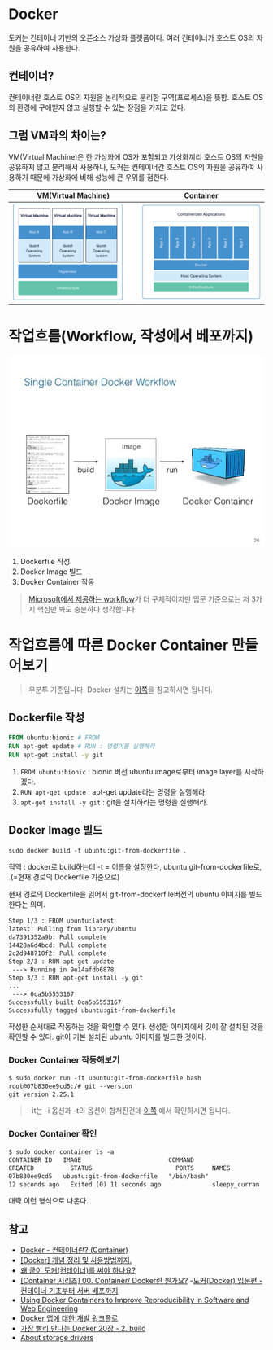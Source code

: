 # Docker
도커는 컨테이너 기반의 오픈소스 가상화 플랫폼이다. 여러 컨테이너가 호스트 OS의 자원을 공유하여 사용한다.

## 컨테이너?
컨테이너란 호스트 OS의 자원을 논리적으로 분리한 구역(프로세스)을 뜻함. 호스트 OS의 환경에 구애받지 않고 실행할 수 있는 장점을 가지고 있다.

## 그럼 VM과의 차이는?
VM(Virtual Machine)은 한 가상화에 OS가 포함되고 가상화끼리 호스트 OS의 자원을 공유하지 않고 분리해서 사용하나, 도커는 컨테이너간 호스트 OS의 자원을 공유하여 사용하기 때문에 가상화에 비해 성능에 큰 우위를 점한다.

VM(Virtual Machine) | Container
:----------:|:----------:
![vm](../img/docker/vm.png)|![container](../img/docker/container.png)

<!--
# 컨테이너라는 특징에서 사용해야 할 이유가 더 있다
컨테이너는 Docker 위에서 작동한다. 컨테이너화 된 프로그램들은 컨테이너의 장점에 의해 OS에 구애받지 않고 똑같이 작동한다. 그러므로 다른 OS라도 같은 실행을 보장할 수 있는 것이다. 조금씩 버전과 설정이 다른 다수의 서버에 똑같은 환경을 구현할 때 Docker를 사용하면 보장될 수 있는 것이다.
 -->
 
# 작업흐름(Workflow, 작성에서 베포까지)
![docker_workflow](../img/docker/docker_workflow.jpg)
1. Dockerfile 작성
2. Docker Image 빌드
3. Docker Container 작동

> [Microsoft에서 제공하는 workflow](https://docs.microsoft.com/ko-kr/dotnet/architecture/microservices/docker-application-development-process/docker-app-development-workflow)가 더 구체적이지만 입문 기준으로는 저 3가지 핵심만 봐도 충분하다 생각합니다.

# 작업흐름에 따른 Docker Container 만들어보기
> 우분투 기준입니다. Docker 설치는 [이쪽](https://www.44bits.io/ko/post/easy-deploy-with-docker)을 참고하시면 됩니다.

## Dockerfile 작성
```dockerfile
FROM ubuntu:bionic # FROM
RUN apt-get update # RUN : 명령어를 실행해라
RUN apt-get install -y git
```
1. `FROM ubuntu:bionic` : bionic 버전 ubuntu image로부터 image layer를 시작하겠다.
2. `RUN apt-get update` : apt-get update라는 명령을 실행해라.
3. `apt-get install -y git` : git을 설치하라는 명령을 실행해라.

## Docker Image 빌드
```
sudo docker build -t ubuntu:git-from-dockerfile .
```
직역 : docker로 build하는데 -t = 이름을 설정한다, ubuntu:git-from-dockerfile로, .(=현재 경로의 Dockerfile 기준으로)

현재 경로의 Dockerfile을 읽어서 git-from-dockerfile버전의 ubuntu 이미지를 빌드한다는 의미.

```
Step 1/3 : FROM ubuntu:latest
latest: Pulling from library/ubuntu
da7391352a9b: Pull complete 
14428a6d4bcd: Pull complete 
2c2d948710f2: Pull complete
Step 2/3 : RUN apt-get update
 ---> Running in 9e14afdb6878
Step 3/3 : RUN apt-get install -y git
...
 ---> 0ca5b5553167
Successfully built 0ca5b5553167
Successfully tagged ubuntu:git-from-dockerfile
```
작성한 순서대로 작동하는 것을 확인할 수 있다. 생성한 이미지에서 깃이 잘 설치된 것을 확인할 수 있다. git이 기본 설치된 ubuntu 이미지를 빌드한 것이다.

### Docker Container 작동해보기
```
$ sudo docker run -it ubuntu:git-from-dockerfile bash
root@07b830ee9cd5:/# git --version
git version 2.25.1
```
> -it는 -i 옵션과 -t의 옵션이 합쳐진건데 [이쪽](http://pyrasis.com/book/DockerForTheReallyImpatient/Chapter20/28) 에서 확인하시면 됩니다.

### Docker Container 확인
```
$ sudo docker container ls -a
CONTAINER ID   IMAGE                        COMMAND                  CREATED          STATUS                       PORTS     NAMES
07b830ee9cd5   ubuntu:git-from-dockerfile   "/bin/bash"              12 seconds ago   Exited (0) 11 seconds ago              sleepy_curran
```
대략 이런 형식으로 나온다.
<!-- 더 작성할 내용
*docker image 베포하기*
docker image와 container의 차이
ssh와 셸의 차이? (docker container 실행했을때랑 ssh로 실행했을 때 차이. 프로세스가 유지가 되어 있는지)
한 가지 재미있는 점은 pull이라는 명령어 이름입니다. 도커에서는 이미지를 다운 받을 때  install이나 download와 같은 명령 대신 pull을 사용합니다. 앞으로 살펴보겠지만 이는 단순히 이미지를 다운로드 받는 데서만 그런 것은 아닙니다. 이미지를 업로드 할 때는 push라는 명령어를 쓰고, 새로운 이미지를 생성할 때는 commit, 이미지의 차이를 확인할 때는 diff라는 명령어를 사용합니다. 이러한 명령어 이름은 깃Git이나 서브버전Subversion에서 사용되는 명령어들로 개발자들에게는 친숙한 이름들입니다. 기능적으로는 이미지를 다운로드 받아온다고 이해해주시기 바랍니다.
 - 44bits, easy-deploy-with-docker
-->
## 참고
- [Docker - 컨테이너란? (Container)](https://captcha.tistory.com/46)
- [[Docker] 개념 정리 및 사용방법까지.](https://cultivo-hy.github.io/docker/image/usage/2019/03/14/Docker%EC%A0%95%EB%A6%AC/)
- [왜 굳이 도커(컨테이너)를 써야 하나요?](https://www.44bits.io/ko/post/why-should-i-use-docker-container)
- [[Container 시리즈] 00. Container/ Docker란 뭔가요?](https://tech.osci.kr/2020/03/03/91690167/)
-[도커(Docker) 입문편 - 컨테이너 기초부터 서버 배포까지](https://www.44bits.io/ko/post/easy-deploy-with-docker)
- [Using Docker Containers to Improve Reproducibility in Software and Web Engineering](https://www2.slideshare.net/vincenzoferme/using-docker-containers-to-improve-reproducibility-in-software-and-web-engineering/37)
- [Docker 앱에 대한 개발 워크플로](https://docs.microsoft.com/ko-kr/dotnet/architecture/microservices/docker-application-development-process/docker-app-development-workflow)
- [가장 빨리 만나는 Docker 20장 - 2. build](http://pyrasis.com/book/DockerForTheReallyImpatient/Chapter20/02)
- [About storage drivers](https://docs.docker.com/storage/storagedriver/)